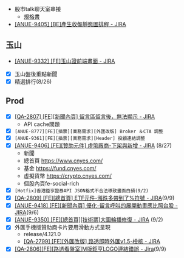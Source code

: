
* 股市talk聊天室串接
	* [規格書](https://cnyesrd.atlassian.net/wiki/spaces/PS/pages/711884990/Talk)
* [[ANUE-9405] [BE]產生收盤靜態圖排程 - JIRA](https://cnyesrd.atlassian.net/browse/ANUE-9405)

## 玉山
* [[ANUE-9332] [FE]玉山證前端畫面 - JIRA](https://cnyesrd.atlassian.net/browse/ANUE-9332)
* [x] 玉山盤後重點新聞
* [x] 精選排行(8/26)

## Prod
* [x] [[QA-2807] [FE][新聞內頁] 留言區留言後，無法顯示 - JIRA](https://cnyesrd.atlassian.net/browse/QA-2807)
	* API cache問題
* [x] `[ANUE-8777][FE][插票][業務需求][外匯改版] Broker ＆CTA 調整`
* [x] `[ANUE-9361][FE][插票][業務需求][Header] 投顧連結調整`
* [x] [[ANUE-9406] [FE][贊助元件] 虛幣廠商-下架與新增 - JIRA](https://cnyesrd.atlassian.net/browse/ANUE-9406) (8/27)
	* 新聞 
	* 總首頁 https://www.cnyes.com/
	* 基金 https://fund.cnyes.com/
	* 虛擬貨幣 https://crypto.cnyes.com/
	* 個股內頁fe-social-rich
* [x] `[Hotfix]香港鉅亨證券API JSON格式不合法導致畫面白頻(9/2)`
* [x] [[QA-2809] [FE][總首頁] ETF元件-漲跌多帶到了%符號 - JIRA](https://cnyesrd.atlassian.net/browse/QA-2809)(9/9)
* [x] [[ANUE-9418] [FE][新聞內頁] 優化-留言呼叫的展開動畫應比照台股 - JIRA](https://cnyesrd.atlassian.net/browse/ANUE-9418)(9/6)
* [x] [[ANUE-9350] [FE][總首頁][技術票]大圖輪播修復 - JIRA](https://cnyesrd.atlassian.net/browse/ANUE-9350) (9/2)
* [x] 外匯手機版贊助商卡片要用滑動方式呈現
	* release/4.121.0
	* [[QA-2799] [FE][外匯改版] 路透即時外匯v1.5-檢核 - JIRA](https://cnyesrd.atlassian.net/browse/QA-2799)
* [x] [[QA-2806][FE][路透看盤室]M版鉅亨LOGO連結錯誤 - Jira](https://cnyesrd.atlassian.net/browse/QA-2806)(9/9)